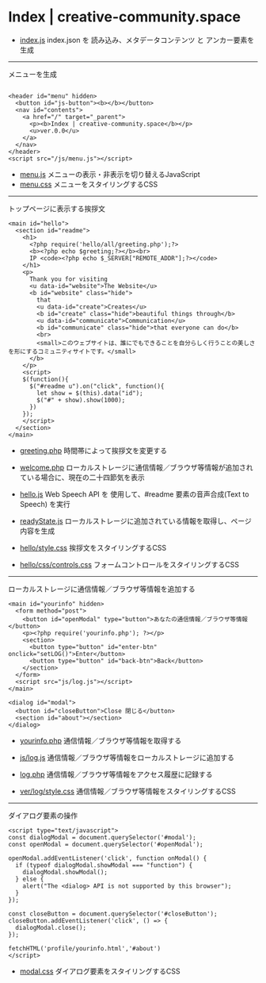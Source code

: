 # Index | creative-community.space

* [index.js](js/index.js)
index.json を 読み込み、メタデータコンテンツ と アンカー要素を生成

***


メニューを生成
```

<header id="menu" hidden>
  <button id="js-button"><b></b></button>
  <nav id="contents">
    <a href="/" target="_parent">
      <p><b>Index | creative-community.space</b></p>
      <u>ver.0.0</u>
    </a>
  </nav>
</header>
<script src="/js/menu.js"></script>
```

* [menu.js](js/menu.js)
メニューの表示・非表示を切り替えるJavaScript
* [menu.css](css/menu.css)
メニューをスタイリングするCSS

---

トップページに表示する挨拶文
```
<main id="hello">
  <section id="readme">
    <h1>
      <?php require('hello/all/greeting.php');?>
      <b><?php echo $greeting;?></b><br>
      IP <code><?php echo $_SERVER["REMOTE_ADDR"];?></code>
    </h1>
    <p>
      Thank you for visiting
      <u data-id="website">The Website</u>
      <b id="website" class="hide">
        that
        <u data-id="create">Creates</u>
        <b id="create" class="hide">beautiful things through</b>
        <u data-id="communicate">Communication</u>
        <b id="communicate" class="hide">that everyone can do</b>
        <br>
        <small>このウェブサイトは、誰にでもできることを自分らしく行うことの美しさを形にするコミュニティサイトです。</small>
      </b>
    </p>
    <script>
    $(function(){
      $("#readme u").on("click", function(){
        let show = $(this).data("id");
        $("#" + show).show(1000);
      })
    });
    </script>
  </section>
</main>
```

* [greeting.php](hello/all/greeting.php)
時間帯によって挨拶文を変更する
* [welcome.php](hello/welcome.php)
ローカルストレージに通信情報／ブラウザ等情報が追加されている場合に、現在の二十四節気を表示


* [hello.js](js/hello.js)
Web Speech API を 使用して、#readme 要素の音声合成(Text to Speech) を実行
* [readyState.js](js/readyState.js)
ローカルストレージに追加されている情報を取得し、ページ内容を生成

* [hello/style.css](hello/style.css)
挨拶文をスタイリングするCSS
* [hello/css/controls.css](hello/css/controls.css)
フォームコントロールをスタイリングするCSS

---

ローカルストレージに通信情報／ブラウザ等情報を追加する
```
<main id="yourinfo" hidden>
  <form method="post">
    <button id="openModal" type="button">あなたの通信情報／ブラウザ等情報</button>
    <p><?php require('yourinfo.php'); ?></p>
    <section>
      <button type="button" id="enter-btn" onclick="setLOG()">Enter</button>
      <button type="button" id="back-btn">Back</button>
    </section>
  </form>
  <script src="js/log.js"></script>
</main>

<dialog id="modal">
  <button id="closeButton">Close 閉じる</button>
  <section id="about"></section>
</dialog>
```

* [yourinfo.php](profile/yourinfo.php)
通信情報／ブラウザ等情報を取得する
* [js/log.js](js/log.js)
通信情報／ブラウザ等情報をローカルストレージに追加する
* [log.php](log.php)
通信情報／ブラウザ等情報をアクセス履歴に記録する

* [ver/log/style.css](ver/log/style.css)
通信情報／ブラウザ等情報をスタイリングするCSS


***

ダイアログ要素の操作
```
<script type="text/javascript">
const dialogModal = document.querySelector('#modal');
const openModal = document.querySelector('#openModal');

openModal.addEventListener('click', function onModal() {
  if (typeof dialogModal.showModal === "function") {
    dialogModal.showModal();
  } else {
    alert("The <dialog> API is not supported by this browser");
  }
});

const closeButton = document.querySelector('#closeButton');
closeButton.addEventListener('click', () => {
  dialogModal.close();
});

fetchHTML('profile/yourinfo.html','#about')
</script>
```
* [modal.css](css/modal.css)
ダイアログ要素をスタイリングするCSS
